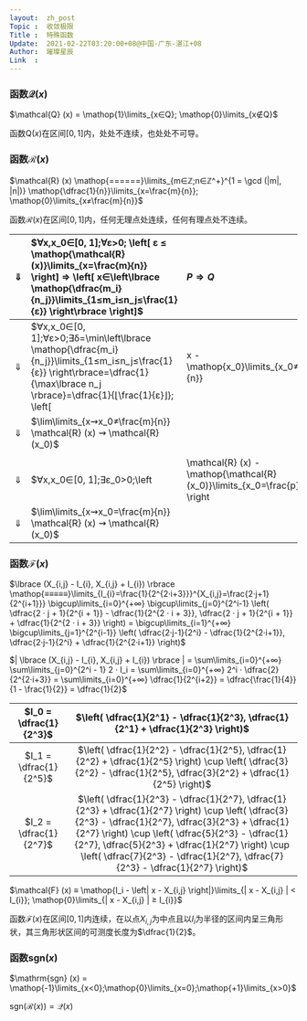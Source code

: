 ```yaml
---
layout:  zh_post
Topic :  收敛极限
Title :  特殊函数
Update:  2021-02-22T03:20:00+08@中国-广东-湛江+08
Author:  璀璨星辰
Link  :
---
```


### 函数$\mathcal{Q} (x)$

$\mathcal{Q} (x) = \mathop{1}\limits_{x∈Q}; \mathop{0}\limits_{x∉Q}$

函数$\mathrm{Q} (x)$在区间$[0, 1]$内，处处不连续，也处处不可导。

### 函数$\mathcal{R} (x)$

$\mathcal{R} (x) \mathop{======}\limits_{m∈ℤ;n∈ℤ^+}^{1 = \gcd (|m|, |n|)} \mathop{\dfrac{1}{n}}\limits_{x=\frac{m}{n}}; \mathop{0}\limits_{x≠\frac{m}{n}}$

函数$\mathcal{R} (x)$在区间$[0, 1]$内，任何无理点处连续，任何有理点处不连续。

| $⇓$  | $∀x,x_0∈[0, 1];∀ε>0; \left[ ε ≤ \mathop{\mathcal{R} (x)}\limits_{x=\frac{m}{n}} \right] ⇒ \left[ x∈\left\lbrace \mathop{\dfrac{m_i}{n_j}}\limits_{1≤m_i≤n_j≤\frac{1}{ε}} \right\rbrace \right]$ | $P ⇒ Q$   |
| :--: | :----------------------------------------------------------- | :-------- |
| $⇓$  | $∀x,x_0∈[0, 1];∀ε>0;∃δ=\min\left\lbrace \mathop{\dfrac{m_i}{n_j}}\limits_{1≤m_i≤n_j≤\frac{1}{ε}} \right\rbrace=\dfrac{1}{\max\lbrace n_j \rbrace}=\dfrac{1}{⌊\frac{1}{ε}⌋}; \left[ | x - \mathop{x_0}\limits_{x_0≠\frac{m}{n}} | ≤ x < δ \right] ⇒ \left[ \left| \mathcal{R} (x) - \mathop{\mathcal{R} (x_0)}\limits_{x_0≠\frac{m}{n}} \right| = \mathcal{R} (x) = \left[ \mathop{\mathcal{R} (x)}\limits_{x=\frac{m}{n}};\mathop{0}\limits_{x≠\frac{m}{n}} \right] < ε \right]$ | $¬Q ⇒ ¬P$ |
| $⇓$  | $\lim\limits_{x⇝x_0≠\frac{m}{n}} \mathcal{R} (x) ⇝ \mathcal{R} (x_0)$ |           |
|      |                                                              |           |
| $⇓$  | $∀x,x_0∈[0, 1];∃ε_0>0;\left| \mathcal{R} (x) - \mathop{\mathcal{R} (x_0)}\limits_{x_0=\frac{p}{q}} \right| = \left| \left[ \mathop{\dfrac{1}{n}}\limits_{x=\frac{m}{n}};\mathop{0}\limits_{x≠\frac{m}{n}} \right] - \dfrac{1}{q} \right| \mathop{≥}\limits_{x≠\frac{m}{n}} \dfrac{1}{q} = ε_0$ |           |
| $⇓$  | $\lim\limits_{x⇝x_0=\frac{m}{n}} \mathcal{R} (x) ⇝ \mathcal{R} (x_0)$ |           |

### 函数$\mathcal{F} (x)$

$\lbrace (X_{i,j} - I_{i}, X_{i,j} + I_{i}) \rbrace \mathop{≡≡≡≡≡}\limits_{I_{i}=\frac{1}{2^{2·i+3}}}^{X_{i,j}=\frac{2·j+1}{2^{i+1}}} \bigcup\limits_{i=0}^{+∞} \bigcup\limits_{j=0}^{2^i-1} \left( \dfrac{2 · j + 1}{2^{i + 1}} - \dfrac{1}{2^{2 · i + 3}}, \dfrac{2 · j + 1}{2^{i + 1}} + \dfrac{1}{2^{2 · i + 3}} \right) = \bigcup\limits_{i=1}^{+∞} \bigcup\limits_{j=1}^{2^{i-1}} \left( \dfrac{2·j-1}{2^i} - \dfrac{1}{2^{2·i+1}}, \dfrac{2·j-1}{2^i} + \dfrac{1}{2^{2·i+1}} \right)$

$| \lbrace (X_{i,j} - I_{i}, X_{i,j} + I_{i}) \rbrace | = \sum\limits_{i=0}^{+∞} \sum\limits_{j=0}^{2^i - 1} 2 · I_i = \sum\limits_{i=0}^{+∞} 2^i · \dfrac{2}{2^{2·i+3}} = \sum\limits_{i=0}^{+∞} \dfrac{1}{2^{i+2}} = \dfrac{\frac{1}{4}}{1 - \frac{1}{2}} = \dfrac{1}{2}$

| $I_0 = \dfrac{1}{2^3}$ | $\left( \dfrac{1}{2^1} - \dfrac{1}{2^3}, \dfrac{1}{2^1} + \dfrac{1}{2^3} \right)$ |
| :--------------------: | :----------------------------------------------------------: |
| $I_1 = \dfrac{1}{2^5}$ | $\left( \dfrac{1}{2^2} - \dfrac{1}{2^5}, \dfrac{1}{2^2} + \dfrac{1}{2^5} \right) \cup \left( \dfrac{3}{2^2} - \dfrac{1}{2^5}, \dfrac{3}{2^2} + \dfrac{1}{2^5} \right)$ |
| $I_2 = \dfrac{1}{2^7}$ | $\left( \dfrac{1}{2^3} - \dfrac{1}{2^7}, \dfrac{1}{2^3} + \dfrac{1}{2^7} \right) \cup \left( \dfrac{3}{2^3} - \dfrac{1}{2^7}, \dfrac{3}{2^3} + \dfrac{1}{2^7} \right) \cup \left( \dfrac{5}{2^3} - \dfrac{1}{2^7}, \dfrac{5}{2^3} + \dfrac{1}{2^7} \right) \cup \left( \dfrac{7}{2^3} - \dfrac{1}{2^7}, \dfrac{7}{2^3} - \dfrac{1}{2^7} \right)$ |

$\mathcal{F} (x) ≡ \mathop{I_i - \left| x - X_{i,j} \right|}\limits_{| x - X_{i,j} | < I_{i}}; \mathop{0}\limits_{| x - X_{i,j} | ≥ I_{i}}$

函数$\mathcal{F} (x)$在区间$[0, 1]$内连续，在以点$X_{i,j}$为中点且以$I_i$为半径的区间内呈三角形状，其三角形状区间的可测度长度为$\dfrac{1}{2}$。

### 函数$\mathrm{sgn} (x)$

$\mathrm{sgn} (x) = \mathop{-1}\limits_{x<0};\mathop{0}\limits_{x=0};\mathop{+1}\limits_{x>0}$

$\mathrm{sgn} (\mathcal{R} (x)) = \mathcal{Q} (x)$
